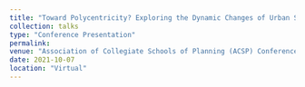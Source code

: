 ```yaml
---
title: "Toward Polycentricity? Exploring the Dynamic Changes of Urban Spatial Structure in China 2001 – 2017"
collection: talks
type: "Conference Presentation"
permalink:
venue: "Association of Collegiate Schools of Planning (ACSP) Conference"
date: 2021-10-07
location: "Virtual"
---
```



